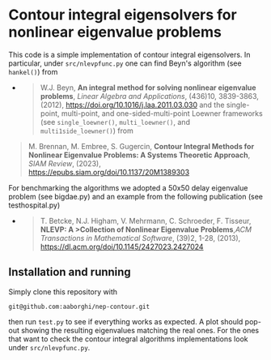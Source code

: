 # Contour integral eigensolvers for nonlinear eigenvalue problems
This code is a simple implementation of contour integral eigensolvers. In particular, under `src/nlevpfunc.py` one can find Beyn's algorithm (see `hankel()`) from
- >W.J. Beyn, **An integral method for solving nonlinear eigenvalue problems**, _Linear Algebra and Applications_, (436)10, 3839-3863, (2012), https://doi.org/10.1016/j.laa.2011.03.030 
and the single-point, multi-point, and one-sided-multi-point Loewner frameworks (see `single_loewner()`, `multi_loewner()`, and `multi1side_loewner()`) from
 >M. Brennan, M. Embree, S. Gugercin, **Contour Integral Methods for Nonlinear Eigenvalue Problems: A Systems Theoretic Approach**, _SIAM Review_, (2023), https://epubs.siam.org/doi/10.1137/20M1389303


For benchmarking the algorithms we adopted a 50x50 delay eigenvalue problem (see bigdae.py) and an example from the following publication (see testhospital.py)
- >T. Betcke, N.J. Higham, V. Mehrmann, C. Schroeder, F. Tisseur, **NLEVP: A >Collection of Nonlinear Eigenvalue Problems**,_ACM Transactions in Mathematical Software_, (39)2, 1-28, (2013), https://dl.acm.org/doi/10.1145/2427023.2427024

## Installation and running
Simply clone this repository with 

`git@github.com:aaborghi/nep-contour.git`

then run `test.py` to see if everything works as expected. A plot should pop-out showing the resulting eigenvalues matching the real ones. 
For the ones that want to check the contour integral algorithms implementations look under `src/nlevpfunc.py`.
